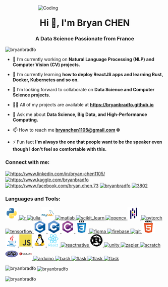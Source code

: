 <img align="right" alt="Coding" width="400" src="https://i.pinimg.com/originals/e4/26/70/e426702edf874b181aced1e2fa5c6cde.gif">
<h1 align="center">Hi 👋, I'm Bryan CHEN</h1>
<h3 align="center">A Data Science Passionate from France</h3>

<!---
<h3 align="center">Computer Science is my major </h3>
---->

<p align="left"> <img src="https://komarev.com/ghpvc/?username=bryanbradfo&label=Profile%20views&color=0e75b6&style=flat" alt="bryanbradfo" /> </p>

- 🔭 I’m currently working on **Natural Language Processing (NLP) and Computer Vision (CV) projects.** 

- 🌱 I’m currently learning **how to deploy ReactJS apps and learning Rust, Docker, Kubernetes and so on.**

- 👯 I’m looking forward to collaborate on **Data Science and Computer Science projects.**

- 👨‍💻 All of my projects are available at **https://bryanbradfo.github.io**

- 💬 Ask me about **Data Science, Big Data, and High-Performance Computing.**
<!---
 💬 Ask me about **I'm a super curious engineer that wants to know more about Data Science, Big Data, and High-Performance Computing.**
---->

- 📫 How to reach me **bryanchen1105@gmail.com 🌐**

- ⚡ Fun fact **I'm always the one that people want to be the speaker even though I don't feel so comfortable with this.**

<h3 align="left">Connect with me:</h3>
<p align="left">
<a href="https://www.linkedin.com/in/bryan-chen1105/" target="blank"><img align="center" src="https://raw.githubusercontent.com/rahuldkjain/github-profile-readme-generator/master/src/images/icons/Social/linked-in-alt.svg" alt="https://www.linkedin.com/in/bryan-chen1105/" height="30" width="40" /></a>
<a href="https://www.kaggle.com/bryanbradfo" target="blank"><img align="center" src="https://raw.githubusercontent.com/rahuldkjain/github-profile-readme-generator/master/src/images/icons/Social/kaggle.svg" alt="https://www.kaggle.com/bryanbradfo" height="30" width="40" /></a>
<a href="https://www.facebook.com/bryan.chen.73" target="blank"><img align="center" src="https://raw.githubusercontent.com/rahuldkjain/github-profile-readme-generator/master/src/images/icons/Social/facebook.svg" alt="https://www.facebook.com/bryan.chen.73" height="30" width="40" /></a>
<a href="https://instagram.com/bryanbradfo" target="blank"><img align="center" src="https://raw.githubusercontent.com/rahuldkjain/github-profile-readme-generator/master/src/images/icons/Social/instagram.svg" alt="bryanbradfo" height="30" width="40" /></a>
<a href="https://discord.gg/3802" target="blank"><img align="center" src="https://raw.githubusercontent.com/rahuldkjain/github-profile-readme-generator/master/src/images/icons/Social/discord.svg" alt="3802" height="30" width="40" /></a>
</p>

<h3 align="left">Languages and Tools:</h3>
<p align="left"> <a href="https://www.python.org" target="_blank" rel="noreferrer"> <img src="https://raw.githubusercontent.com/devicons/devicon/master/icons/python/python-original.svg" alt="python" width="40" height="40"/> </a> <a href="https://www.r-project.org/" target="_blank" rel="noreferrer"> <img src="https://www.vectorlogo.zone/logos/r-project/r-project-official.svg" alt="r" width="40" height="40"/> </a> <a href="https://julialang.org/" target="_blank" rel="noreferrer"> <img src="https://www.vectorlogo.zone/logos/julialang/julialang-ar21.svg" alt="julia" width="40" height="40"/> </a> <a href="https://www.mysql.com/" target="_blank" rel="noreferrer"> <img src="https://raw.githubusercontent.com/devicons/devicon/master/icons/mysql/mysql-original-wordmark.svg" alt="mysql" width="40" height="40"/> </a> <a href="https://www.mathworks.com/" target="_blank" rel="noreferrer"> <img src="https://upload.wikimedia.org/wikipedia/commons/2/21/Matlab_Logo.png" alt="matlab" width="40" height="40"/> </a> <a href="https://scikit-learn.org/" target="_blank" rel="noreferrer"> <img src="https://upload.wikimedia.org/wikipedia/commons/0/05/Scikit_learn_logo_small.svg" alt="scikit_learn" width="40" height="40"/> </a> <a href="https://opencv.org/" target="_blank" rel="noreferrer"> <img src="https://www.vectorlogo.zone/logos/opencv/opencv-icon.svg" alt="opencv" width="40" height="40"/> </a> <a href="https://pandas.pydata.org/" target="_blank" rel="noreferrer"> <img src="https://raw.githubusercontent.com/devicons/devicon/2ae2a900d2f041da66e950e4d48052658d850630/icons/pandas/pandas-original.svg" alt="pandas" width="40" height="40"/> </a> <a href="https://www.php.net" target="_blank" rel="noreferrer"> <a href="https://pytorch.org/" target="_blank" rel="noreferrer"> <img src="https://www.vectorlogo.zone/logos/pytorch/pytorch-icon.svg" alt="pytorch" width="40" height="40"/> </a> 
<a href="https://www.tensorflow.org" target="_blank" rel="noreferrer"> <img src="https://www.vectorlogo.zone/logos/tensorflow/tensorflow-icon.svg" alt="tensorflow" width="40" height="40"/> </a> <a href="https://www.cprogramming.com/" target="_blank" rel="noreferrer"> <img src="https://raw.githubusercontent.com/devicons/devicon/master/icons/c/c-original.svg" alt="c" width="40" height="40"/> </a> <a href="https://www.w3schools.com/cpp/" target="_blank" rel="noreferrer"> <img src="https://raw.githubusercontent.com/devicons/devicon/master/icons/cplusplus/cplusplus-original.svg" alt="cplusplus" width="40" height="40"/> </a> <a href="https://www.w3schools.com/cs/" target="_blank" rel="noreferrer"> <img src="https://raw.githubusercontent.com/devicons/devicon/master/icons/csharp/csharp-original.svg" alt="csharp" width="40" height="40"/> </a> <a href="https://www.w3schools.com/css/" target="_blank" rel="noreferrer"> <img src="https://raw.githubusercontent.com/devicons/devicon/master/icons/css3/css3-original-wordmark.svg" alt="css3" width="40" height="40"/> </a> <a href="https://www.figma.com/" target="_blank" rel="noreferrer"> <img src="https://www.vectorlogo.zone/logos/figma/figma-icon.svg" alt="figma" width="40" height="40"/> </a> <a href="https://firebase.google.com/" target="_blank" rel="noreferrer"> <img src="https://www.vectorlogo.zone/logos/firebase/firebase-icon.svg" alt="firebase" width="40" height="40"/> </a> <a href="https://git-scm.com/" target="_blank" rel="noreferrer"> <img src="https://www.vectorlogo.zone/logos/git-scm/git-scm-icon.svg" alt="git" width="40" height="40"/> </a> <a href="https://www.w3.org/html/" target="_blank" rel="noreferrer"> <img src="https://raw.githubusercontent.com/devicons/devicon/master/icons/html5/html5-original-wordmark.svg" alt="html5" width="40" height="40"/> </a> <a href="https://www.java.com" target="_blank" rel="noreferrer"> <img src="https://raw.githubusercontent.com/devicons/devicon/master/icons/java/java-original.svg" alt="java" width="40" height="40"/> </a> <a href="https://developer.mozilla.org/en-US/docs/Web/JavaScript" target="_blank" rel="noreferrer"> <img src="https://raw.githubusercontent.com/devicons/devicon/master/icons/javascript/javascript-original.svg" alt="javascript" width="40" height="40"/> </a> <a href="https://www.linux.org/" target="_blank" rel="noreferrer"> <img src="https://raw.githubusercontent.com/devicons/devicon/master/icons/linux/linux-original.svg" alt="linux" width="40" height="40"/> </a> <a href="https://reactjs.org/" target="_blank" rel="noreferrer"> <img src="https://raw.githubusercontent.com/devicons/devicon/master/icons/react/react-original-wordmark.svg" alt="react" width="40" height="40"/> </a> <a href="https://reactnative.dev/" target="_blank" rel="noreferrer"> <img src="https://reactnative.dev/img/header_logo.svg" alt="reactnative" width="40" height="40"/> </a> <a href="https://www.rust-lang.org" target="_blank" rel="noreferrer"> <img src="https://raw.githubusercontent.com/devicons/devicon/master/icons/rust/rust-plain.svg" alt="rust" width="40" height="40"/> </a>  <a href="https://unity.com/" target="_blank" rel="noreferrer"> <img src="https://www.vectorlogo.zone/logos/unity3d/unity3d-icon.svg" alt="unity" width="40" height="40"/> </a> <a href="https://zapier.com" target="_blank" rel="noreferrer"> <img src="https://www.vectorlogo.zone/logos/zapier/zapier-icon.svg" alt="zapier" width="40" height="40"/> </a> <a href="https://scratch.mit.edu/" target="_blank" rel="noreferrer"> <img src="https://www.vectorlogo.zone/logos/mit_scratch/mit_scratch-official.svg" alt="scratch" width="40" height="40"/> </a>
 <img src="https://raw.githubusercontent.com/devicons/devicon/master/icons/php/php-original.svg" alt="php" width="40" height="40"/> </a>  <a href="https://angular.io" target="_blank" rel="noreferrer"> <img src="https://raw.githubusercontent.com/devicons/devicon/master/icons/angularjs/angularjs-original-wordmark.svg" alt="angularjs" width="40" height="40"/> </a> <a href="https://www.arduino.cc/" target="_blank" rel="noreferrer"> <img src="https://cdn.worldvectorlogo.com/logos/arduino-1.svg" alt="arduino" width="40" height="40"/> </a> <a href="https://www.gnu.org/software/bash/" target="_blank" rel="noreferrer"> <img src="https://www.vectorlogo.zone/logos/gnu_bash/gnu_bash-icon.svg" alt="bash" width="40" height="40"/> </a>
 <a href=https://flask.palletsprojects.com/en/2.3.x/ target="_blank" rel="noreferrer"> <img src=https://www.vectorlogo.zone/logos/pocoo_flask/pocoo_flask-ar21.svg alt="flask" width="40" height="40"/> </a> <a href=https://flutter.dev/ target="_blank" rel="noreferrer"> <img src=https://www.vectorlogo.zone/logos/flutterio/flutterio-ar21.svg alt="flask" width="40" height="40"/> </a> <a href=https://dart.dev/ target="_blank" rel="noreferrer"> <img src=https://www.vectorlogo.zone/logos/dartlang/dartlang-ar21.svg alt="flask" width="40" height="40"/> </a>
</p>

<p><img align="left" src="https://github-readme-stats.vercel.app/api/top-langs?username=bryanbradfo&show_icons=true&locale=en&layout=compact" alt="bryanbradfo" /></p>

<p>&nbsp;<img align="center" src="https://github-readme-stats.vercel.app/api?username=bryanbradfo&show_icons=true&locale=en" alt="bryanbradfo" /></p>

<p><img align="center" src="https://github-readme-streak-stats.herokuapp.com/?user=bryanbradfo&" alt="bryanbradfo" /></p>


<!-- ### Hi there 👋 -->

<!--
**BryanBradfo/BryanBradfo** is a ✨ _special_ ✨ repository because its `README.md` (this file) appears on your GitHub profile.

Here are some ideas to get you started:

- 🔭 I’m currently working on ...
- 🌱 I’m currently learning ...
- 👯 I’m looking to collaborate on ...
- 🤔 I’m looking for help with ...
- 💬 Ask me about ...
- 📫 How to reach me: ...
- 😄 Pronouns: ...
- ⚡ Fun fact: ...
-->
<!-- 
🔭 Working on

I'm currently working on academic projects : 
- The finite element method project
- An Eportfolio that I would be super proud of
- A service of shared, distributed, duplicated objects and robust

🌱 Learning on

I'm now learning how to deploy ReactJS apps and other types of languages

💬 Ask me 

I'm a super curious student that want to know more about Data Science, Big Data and High Performance Computing.

👯 Collaboration 

I’m looking to collaborate on Data Science domain.

📫 How to reach me : 

- 📧 bryanchen1105@gmail.com
- 🌐 Eportfolio : bryanbradfo.github.io

😄 Pronouns :

Him

⚡ Fun fact : 

I'm always the guys that people want to be the presentator.
 -->
